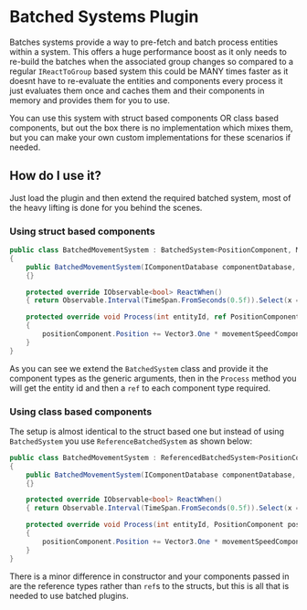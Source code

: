 # Batched Systems Plugin

Batches systems provide a way to pre-fetch and batch process entities within a system. This offers a huge performance boost as it only needs to re-build the batches when the associated group changes so compared to a regular `IReactToGroup` based system this could be MANY times faster as it doesnt have to re-evaluate the entities and components every process it just evaluates them once and caches them and their components in memory and provides them for you to use.

You can use this system with struct based components OR class based components, but out the box there is no implementation which mixes them, but you can make your own custom implementations for these scenarios if needed.

## How do I use it?

Just load the plugin and then extend the required batched system, most of the heavy lifting is done for you behind the scenes.

### Using struct based components

```c#
public class BatchedMovementSystem : BatchedSystem<PositionComponent, MovementSpeedComponent>
{
    public BatchedMovementSystem(IComponentDatabase componentDatabase, IComponentTypeLookup componentTypeLookup, IBatchBuilderFactory batchBuilderFactory, IThreadHandler threadHandler) : base(componentDatabase, componentTypeLookup, batchBuilderFactory, threadHandler)
    {}

    protected override IObservable<bool> ReactWhen()
    { return Observable.Interval(TimeSpan.FromSeconds(0.5f)).Select(x => true); }

    protected override void Process(int entityId, ref PositionComponent positionComponent, ref MovementSpeedComponent movementSpeedComponent)
    {
        positionComponent.Position += Vector3.One * movementSpeedComponent.Speed;
    }
}
```

As you can see we extend the `BatchedSystem` class and provide it the component types as the generic arguments, then in the `Process` method you will get the entity id and then a `ref` to each component type required.

### Using class based components

The setup is almost identical to the struct based one but instead of using `BatchedSystem` you use `ReferenceBatchedSystem` as shown below:

```c#
public class BatchedMovementSystem : ReferencedBatchedSystem<PositionComponent, MovementSpeedComponent>
{
    public BatchedMovementSystem(IComponentDatabase componentDatabase, IComponentTypeLookup componentTypeLookup, IReferenceBatchBuilderFactory batchBuilderFactory, IThreadHandler threadHandler) : base(componentDatabase, componentTypeLookup, batchBuilderFactory, threadHandler)
    {}

    protected override IObservable<bool> ReactWhen()
    { return Observable.Interval(TimeSpan.FromSeconds(0.5f)).Select(x => true); }

    protected override void Process(int entityId, PositionComponent positionComponent, MovementSpeedComponent movementSpeedComponent)
    {
        positionComponent.Position += Vector3.One * movementSpeedComponent.Speed;
    }
}
```

There is a minor difference in constructor and your components passed in are the reference types rather than `ref`s to the structs, but this is all that is needed to use batched plugins.